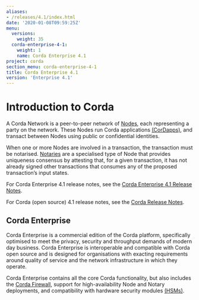 ```yaml
---
aliases:
- /releases/4.1/index.html
date: '2020-01-08T09:59:25Z'
menu:
  versions:
    weight: 35
  corda-enterprise-4-1:
    weight: 1
    name: Corda Enterprise 4.1
project: corda
section_menu: corda-enterprise-4-1
title: Corda Enterprise 4.1
version: 'Enterprise 4.1'
---
```


# Introduction to Corda

A Corda Network is a peer-to-peer network of [Nodes](../../../../../en/platform/corda/4.1/enterprise/corda-nodes-index.md), each representing a party on the network.
These Nodes run Corda applications [(CorDapps)](../../../../../en/platform/corda/4.1/enterprise/building-a-cordapp-index.md), and transact between Nodes using public or
confidential identities.

When one or more Nodes are involved in a transaction, the transaction must be notarised. [Notaries](../../../../../en/platform/corda/4.1/enterprise/running-a-notary.md) are a specialised type
of Node that provides uniqueness consensus by attesting that, for a given transaction, it has not already signed other
transactions that consumes any of the proposed transaction’s input states.

For Corda Enterprise 4.1 release notes, see the [Corda Enterprise 4.1 Release Notes](../../../../../en/platform/corda/4.1/enterprise/release-notes-enterprise.md).

For Corda (open source) 4.1 release notes, see the [Corda Release Notes](../../../../../en/platform/corda/4.1/open-source/release-notes.md).

## Corda Enterprise

Corda Enterprise is a commercial edition of the Corda platform, specifically optimised to meet the privacy, security and
throughput demands of modern day business. Corda Enterprise is interoperable and compatible with Corda open source and
is designed for organisations with exacting requirements around quality of service and the network infrastructure in
which they operate.

Corda Enterprise contains all the core Corda functionality, but also includes the [Corda Firewall](../../../../../en/platform/corda/4.1/enterprise/corda-firewall-component.md),
support for high-availability Node and Notary deployments, and compatibility with hardware security modules [(HSMs)](../../../../../en/platform/corda/4.1/enterprise/cryptoservice-configuration.md).
